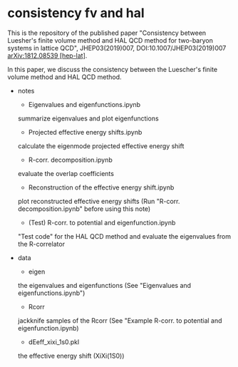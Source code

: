 # consistency fv and hal

This is the repository of the published paper
"Consistency between Luesher's finite volume method
and HAL QCD method for two-baryon systems in lattice QCD",
JHEP03(2019)007, DOI:10.1007/JHEP03(2019)007
[arXiv:1812.08539 [hep-lat]](https://arxiv.org/abs/1812.08539).

In this paper, we discuss the consistency between
the Luescher's finite volume method and HAL QCD method.

* notes

  + Eigenvalues and eigenfunctions.ipynb

  summarize eigenvalues and plot eigenfunctions

  + Projected effective energy  shifts.ipynb

  calculate the eigenmode projected effective energy shift

  + R-corr. decomposition.ipynb

  evaluate the overlap coefficients

  + Reconstruction of the effective energy shift.ipynb

  plot reconstructed effective energy shifts (Run "R-corr. decomposition.ipynb" before using this note)


  + (Test) R-corr. to potential and eigenfunction.ipynb

  "Test code" for the HAL QCD method and evaluate the eigenvalues
  from the R-correlator

* data

  + eigen

  the eigenvalues and eigenfunctions (See "Eigenvalues and eigenfunctions.ipynb")

  + Rcorr

  jackknife samples of the Rcorr (See "Example R-corr. to potential and eigenfunction.ipynb)

  + dEeff_xixi_1s0.pkl

  the effective energy shift (XiXi(1S0))
